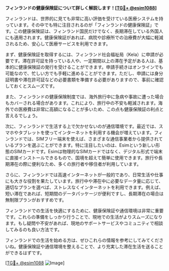 **フィンランドの健康保険証について詳しく解説します！[[TG💪+ @esim1088](https://t.me/s/esim1088)]**

フィンランドは、世界的に見ても非常に高い評価を受けている医療システムを持っています。その中でも特に注目されるのが「フィンランドの健康保険証」です。この健康保険証は、フィンランド国民だけでなく、長期滞在している外国人にも適用されます。健康保険証があれば、病院や診療所での治療費が大幅に軽減されるため、安心して医療サービスを利用できます。

まず、健康保険証を取得するには、フィンランド社会福祉局（Kela）に申請が必要です。滞在許可証を持っている人や、一定期間以上の滞在予定がある人は、基本的に健康保険証の発行を受けることができます。申請手続きはオンラインでも可能なので、忙しい方でも手軽に進めることができます。ただし、申請には身分証明書や滞在許可証などの必要書類を準備する必要がありますので、事前に確認しておくとスムーズです。

また、フィンランドの健康保険制度では、海外旅行中に急病や事故に遭った場合もカバーされる場合があります。これにより、旅行中の不安も軽減されます。海外での医療費は非常に高額になることが多いため、この点も健康保険証の利点と言えるでしょう。

次に、フィンランドで生活する上で欠かせないのが通信環境です。最近では、スマホやタブレットを使ってインターネットを利用する機会が増えています。フィンランドでは、SIMフリー端末を使えば、さまざまな通信事業者から提供されているプランを選ぶことができます。特に注目したいのは、Esimという新しい形態のSIMカードです。Esimは物理的なSIMカードではなく、デジタル形式で端末に直接インストールできるもので、国境を超えて簡単に使用できます。旅行や長期滞在の際に便利なため、多くの旅行者や移住者が利用しています。

さらに、フィンランドでは高速インターネットが一般的であり、日常生活や仕事にも大きな役割を果たしています。旅行中や滞在中に必要なデータ量に応じて、適切なプランを選べば、ストレスなくインターネットを利用できます。例えば、短い滞在であれば、短期間のデータパッケージが便利ですし、長期滞在の場合は無制限プランがおすすめです。

フィンランドでの生活を快適にするために、健康保険証や通信環境は非常に重要です。これらの準備をしっかり行うことで、現地での生活がよりスムーズになります。もし疑問や不安があれば、現地のサポートサービスやコミュニティで相談してみるのも良い方法です。

フィンランドでの生活を始める方は、ぜひこれらの情報を参考にしてみてくださいね。健康保険証や通信環境を整えることで、より充実した滞在生活を送ることができるはずです。

[[TG💪+ @esim1088](https://t.me/s/esim1088) ![Image](https://i.postimg.cc/Y0z9fWf4/image.png)]